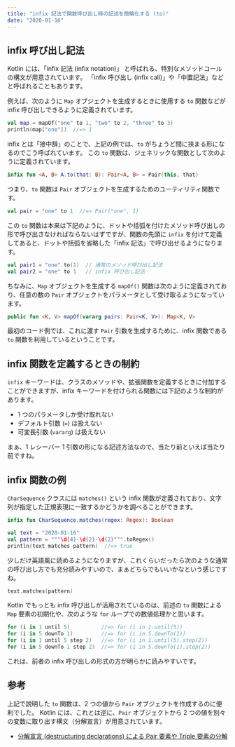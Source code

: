 ```yaml
---
title: "infix 記法で関数呼び出し時の記述を簡略化する (to)"
date: "2020-01-16"
---
```



infix 呼び出し記法
----

Kotlin には、「infix 記法 (infix notation)」 と呼ばれる、特別なメソッドコールの構文が用意されています。
「infix 呼び出し (infix call)」や「中置記法」などと呼ばれることもあります。

例えば、次のように `Map` オブジェクトを生成するときに使用する `to` 関数などが infix 呼び出しできるように定義されています。

```kotlin
val map = mapOf("one" to 1, "two" to 2, "three" to 3)
println(map["one"])  //=> 1
```

infix とは「接中辞」のことで、上記の例では、`to` がちょうど間に挟まる形になるのでこう呼ばれています。
この `to` 関数は、ジェネリックな関数として次のように定義されています。

```kotlin
infix fun <A, B> A.to(that: B): Pair<A, B> = Pair(this, that)
```

つまり、`to` 関数は `Pair` オブジェクトを生成するためのユーティリティ関数です。

```kotlin
val pair = "one" to 1  //=> Pair("one", 1)
```

この `to` 関数は本来は下記のように、ドットや括弧を付けたメソッド呼び出しの形で呼び出さなければならないはずですが、関数の先頭に `infix` を付けて定義してあると、ドットや括弧を省略した「infix 記法」で呼び出せるようになります。

```kotlin
val pair1 = "one".to(1)  // 通常のメソッド呼び出し記法
val pair2 = "one" to 1   // infix 呼び出し記法
```

ちなみに、`Map` オブジェクトを生成する `mapOf()` 関数は次のように定義されており、任意の数の `Pair` オブジェクトをパラメータとして受け取るようになっています。

```kotlin
public fun <K, V> mapOf(vararg pairs: Pair<K, V>): Map<K, V>
```

最初のコード例では、これに渡す `Pair` 引数を生成するために、infix 関数である `to` 関数を利用しているということです。


infix 関数を定義するときの制約
----

`infix` キーワードは、クラスのメソッドや、拡張関数を定義するときに付加することができますが、infix キーワードを付けられる関数には下記のような制約があります。

- 1 つのパラメータしか受け取れない
- デフォルト引数 (`=`) は扱えない
- 可変長引数 (`vararg`) は扱えない

まぁ、1 レシーバー 1 引数の形になる記述方法なので、当たり前といえば当たり前ですね。


infix 関数の例
----

`CharSequence` クラスには `matches()` という infix 関数が定義されており、文字列が指定した正規表現に一致するかどうかを調べることができます。

```kotlin
infix fun CharSequence.matches(regex: Regex): Boolean
```

```kotlin
val text = "2020-01-16"
val pattern = """\d{4}-\d{2}-\d{2}""".toRegex()
println(text matches pattern)  //=> true
```

少しだけ英語風に読めるようになりますが、これくらいだったら次のような通常の呼び出し方でも充分読みやすいので、まぁどちらでもいいかなという感じですね。

```kotlin
text.matches(pattern)
```

Kotlin でもっとも infix 呼び出しが活用されているのは、前述の `to` 関数による `Map` 要素の初期化や、次のような `for` ループでの数値処理かと思います。

```kotlin
for (i in 1 until 5)          //=> for (i in 1.until(5))
for (i in 5 downTo 1)         //=> for (i in 5.downTo(1))
for (i in 1 until 5 step 2)   //=> for (i in 1.until(5).step(2))
for (i in 5 downTo 1 step 2)  //=> for (i in 5.downTo(1).step(2))
```

これは、前者の infix 呼び出しの形式の方が明らかに読みやすいです。


参考
----

上記で説明した `to` 関数は、2 つの値から `Pair` オブジェクトを作成するのに便利でした。
Kotlin には、これとは逆に、`Pair` オブジェクトから 2 つの値を別々の変数に取り出す構文（分解宣言）が用意されています。

- [分解宣言 (destructuring declarations) による Pair 要素や Triple 要素の分解](./dest-decl.html)


